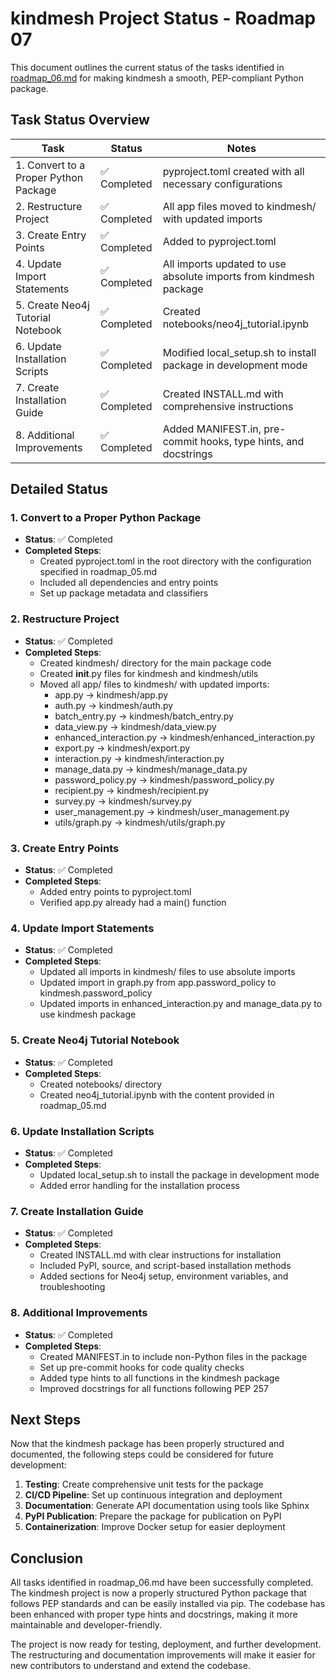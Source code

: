 # kindmesh Project Status - Roadmap 07

This document outlines the current status of the tasks identified in [roadmap_06.md](roadmap_06.md) for making kindmesh a smooth, PEP-compliant Python package.

## Task Status Overview

| Task | Status | Notes |
|------|--------|-------|
| 1. Convert to a Proper Python Package | ✅ Completed | pyproject.toml created with all necessary configurations |
| 2. Restructure Project | ✅ Completed | All app files moved to kindmesh/ with updated imports |
| 3. Create Entry Points | ✅ Completed | Added to pyproject.toml |
| 4. Update Import Statements | ✅ Completed | All imports updated to use absolute imports from kindmesh package |
| 5. Create Neo4j Tutorial Notebook | ✅ Completed | Created notebooks/neo4j_tutorial.ipynb |
| 6. Update Installation Scripts | ✅ Completed | Modified local_setup.sh to install package in development mode |
| 7. Create Installation Guide | ✅ Completed | Created INSTALL.md with comprehensive instructions |
| 8. Additional Improvements | ✅ Completed | Added MANIFEST.in, pre-commit hooks, type hints, and docstrings |

## Detailed Status

### 1. Convert to a Proper Python Package
- **Status**: ✅ Completed
- **Completed Steps**: 
  - Created pyproject.toml in the root directory with the configuration specified in roadmap_05.md
  - Included all dependencies and entry points
  - Set up package metadata and classifiers

### 2. Restructure Project
- **Status**: ✅ Completed
- **Completed Steps**:
  - Created kindmesh/ directory for the main package code
  - Created __init__.py files for kindmesh and kindmesh/utils
  - Moved all app/ files to kindmesh/ with updated imports:
    - app.py → kindmesh/app.py
    - auth.py → kindmesh/auth.py
    - batch_entry.py → kindmesh/batch_entry.py
    - data_view.py → kindmesh/data_view.py
    - enhanced_interaction.py → kindmesh/enhanced_interaction.py
    - export.py → kindmesh/export.py
    - interaction.py → kindmesh/interaction.py
    - manage_data.py → kindmesh/manage_data.py
    - password_policy.py → kindmesh/password_policy.py
    - recipient.py → kindmesh/recipient.py
    - survey.py → kindmesh/survey.py
    - user_management.py → kindmesh/user_management.py
    - utils/graph.py → kindmesh/utils/graph.py

### 3. Create Entry Points
- **Status**: ✅ Completed
- **Completed Steps**:
  - Added entry points to pyproject.toml
  - Verified app.py already had a main() function

### 4. Update Import Statements
- **Status**: ✅ Completed
- **Completed Steps**:
  - Updated all imports in kindmesh/ files to use absolute imports
  - Updated import in graph.py from app.password_policy to kindmesh.password_policy
  - Updated imports in enhanced_interaction.py and manage_data.py to use kindmesh package

### 5. Create Neo4j Tutorial Notebook
- **Status**: ✅ Completed
- **Completed Steps**:
  - Created notebooks/ directory
  - Created neo4j_tutorial.ipynb with the content provided in roadmap_05.md

### 6. Update Installation Scripts
- **Status**: ✅ Completed
- **Completed Steps**:
  - Updated local_setup.sh to install the package in development mode
  - Added error handling for the installation process

### 7. Create Installation Guide
- **Status**: ✅ Completed
- **Completed Steps**:
  - Created INSTALL.md with clear instructions for installation
  - Included PyPI, source, and script-based installation methods
  - Added sections for Neo4j setup, environment variables, and troubleshooting

### 8. Additional Improvements
- **Status**: ✅ Completed
- **Completed Steps**:
  - Created MANIFEST.in to include non-Python files in the package
  - Set up pre-commit hooks for code quality checks
  - Added type hints to all functions in the kindmesh package
  - Improved docstrings for all functions following PEP 257

## Next Steps

Now that the kindmesh package has been properly structured and documented, the following steps could be considered for future development:

1. **Testing**: Create comprehensive unit tests for the package
2. **CI/CD Pipeline**: Set up continuous integration and deployment
3. **Documentation**: Generate API documentation using tools like Sphinx
4. **PyPI Publication**: Prepare the package for publication on PyPI
5. **Containerization**: Improve Docker setup for easier deployment

## Conclusion

All tasks identified in roadmap_06.md have been successfully completed. The kindmesh project is now a properly structured Python package that follows PEP standards and can be easily installed via pip. The codebase has been enhanced with proper type hints and docstrings, making it more maintainable and developer-friendly.

The project is now ready for testing, deployment, and further development. The restructuring and documentation improvements will make it easier for new contributors to understand and extend the codebase.
